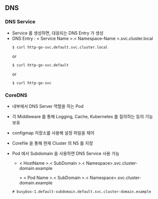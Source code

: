 ## DNS

### DNS Service
* Service 를 생성하면, 대응되는 DNS Entry 가 생성
* DNS Entry : < Service Name >.< Namespace-Name >.svc.cluster.local
    ```
    $ curl http-go-svc.default.svc.cluster.local
    ```
    or
    ```
    $ curl http-go-svc.default
    ```
    or 
    ```
    $ curl http-go-svc
    ```

### CoreDNS
* 내부에서 DNS Server 역할을 하는 Pod
* 각 Middleware 를 통해 Logging, Cache, Kubernetes 를 질의하는 등의 기능 보유 
* configmap 저장소를 사용해 설정 파일을 제어
* Corefile 을 통해 현재 Cluster 의 NS 를 지정
* Pod 에서 Subdomain 을 사용하면 DNS Service 사용 가능

    * < HostName >.< SubDomain >.< Namespace>.svc.cluster-domain.example

       = < Pod Name >.< SubDomain >.< Namespace>.svc.cluster-domain.example
    ```
    # busybox-1.default-subdomain.default.svc.cluster-domain.example
    ```
    